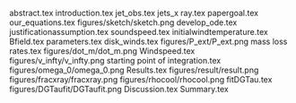 abstract.tex
introduction.tex
jet_obs.tex
jets_x ray.tex
papergoal.tex
our_equations.tex
figures/sketch/sketch.png
develop_ode.tex
justificationassumption.tex
soundspeed.tex
initialwindtemperature.tex
Bfield.tex
parameters.tex
disk_winds.tex
figures/P_ext/P_ext.png
mass loss rates.tex
figures/dot_m/dot_m.png
Windspeed.tex
figures/v_infty/v_infty.png
starting point of integration.tex
figures/omega_0/omega_0.png
Results.tex
figures/result/result.png
figures/fracxray/fracxray.png
figures/rhocool/rhocool.png
fitDGTau.tex
figures/DGTaufit/DGTaufit.png
Discussion.tex
Summary.tex